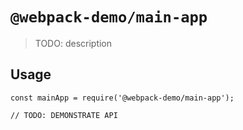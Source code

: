 # `@webpack-demo/main-app`

> TODO: description

## Usage

```
const mainApp = require('@webpack-demo/main-app');

// TODO: DEMONSTRATE API
```
